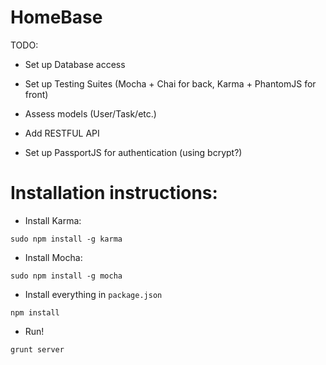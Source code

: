 HomeBase
========


TODO:

+ Set up Database access

+ Set up Testing Suites (Mocha + Chai for back, Karma + PhantomJS for front)

+ Assess models (User/Task/etc.)

+ Add RESTFUL API

+ Set up PassportJS for authentication (using bcrypt?)


Installation instructions:
==========================

+ Install Karma:

```sudo npm install -g karma```

+ Install Mocha:

```sudo npm install -g mocha```


+ Install everything in ```package.json```

```npm install```

+ Run!

```grunt server```

